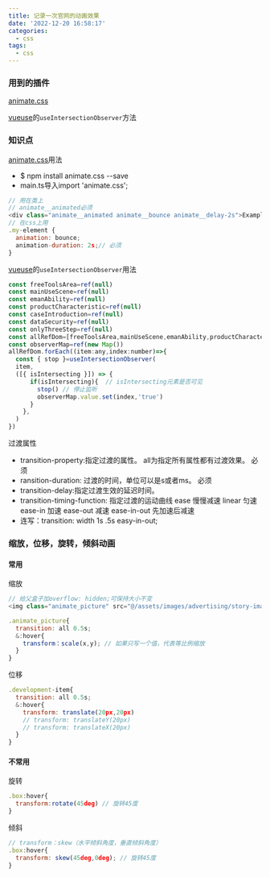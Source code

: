 ```yaml
---
title: 记录一次官网的动画效果
date: '2022-12-20 16:58:17'
categories:
  - css
tags: 
  - css
---
```


### 用到的插件
[animate.css](https://animate.style/ "")

[vueuse](https://vueuse.org/functions.html "")的`useIntersectionObserver`方法
### 知识点
[animate.css](https://animate.style/ "")用法
* $ npm install animate.css --save
* main.ts导入import 'animate.css';
```js
// 用在类上
// animate__animated必须
<div class="animate__animated animate__bounce animate__delay-2s">Example</div>
// 在css上用
.my-element {
  animation: bounce;
  animation-duration: 2s;// 必须
}
```
[vueuse](https://vueuse.org/functions.html "")的`useIntersectionObserver`用法
```js
const freeToolsArea=ref(null)
const mainUseScene=ref(null)
const emanAbility=ref(null)
const productCharacteristic=ref(null)
const caseIntroduction=ref(null)
const dataSecurity=ref(null)
const onlyThreeStep=ref(null)
const allRefDom=[freeToolsArea,mainUseScene,emanAbility,productCharacteristic,caseIntroduction,dataSecurity,onlyThreeStep]
const observerMap=ref(new Map())
allRefDom.forEach((item:any,index:number)=>{
  const { stop }=useIntersectionObserver(
  item,
  ([{ isIntersecting }]) => {
      if(isIntersecting){  // isIntersecting元素是否可见
        stop() // 停止监听
        observerMap.value.set(index,'true')
      }
    },
  )
})
```
过渡属性
* transition-property:指定过渡的属性。 all为指定所有属性都有过渡效果。 必须
* ransition-duration: 过渡的时间，单位可以是s或者ms。 必须
* transition-delay:指定过渡生效的延迟时间。
* transition-timing-function: 指定过渡的运动曲线
ease 慢慢减速
linear 匀速
ease-in 加速
ease-out 减速
ease-in-out 先加速后减速
* 连写：transition: width 1s .5s easy-in-out;
### 缩放，位移，旋转，倾斜动画
#### 常用
缩放
```js
// 给父盒子加overflow: hidden;可保持大小不变
<img class="animate_picture" src="@/assets/images/advertising/story-image.png" alt="">

.animate_picture{
  transition: all 0.5s;
  &:hover{
    transform：scale(x,y); // 如果只写一个值，代表等比例缩放
  }
}
```
位移
```js
.development-item{
  transition: all 0.5s;
  &:hover{
    transform: translate(20px,20px)
    // transform: translateY(20px)
    // transform: translateX(20px)
  }
}
```
#### 不常用
旋转
```js
.box:hover{
  transform:rotate(45deg) // 旋转45度
}
```
倾斜
```js
// transform：skew（水平倾斜角度，垂直倾斜角度）
.box:hover{
  transform: skew(45deg,0deg); // 旋转45度
}
```
